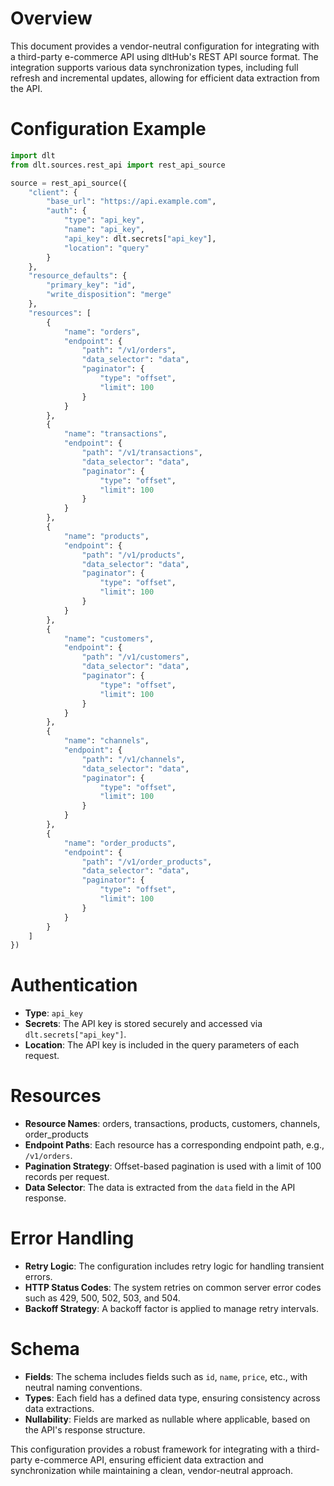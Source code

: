 # Overview

This document provides a vendor-neutral configuration for integrating with a third-party e-commerce API using dltHub's REST API source format. The integration supports various data synchronization types, including full refresh and incremental updates, allowing for efficient data extraction from the API.

# Configuration Example

```python
import dlt
from dlt.sources.rest_api import rest_api_source

source = rest_api_source({
    "client": {
        "base_url": "https://api.example.com",
        "auth": {
            "type": "api_key",
            "name": "api_key",
            "api_key": dlt.secrets["api_key"],
            "location": "query"
        }
    },
    "resource_defaults": {
        "primary_key": "id",
        "write_disposition": "merge"
    },
    "resources": [
        {
            "name": "orders",
            "endpoint": {
                "path": "/v1/orders",
                "data_selector": "data",
                "paginator": {
                    "type": "offset",
                    "limit": 100
                }
            }
        },
        {
            "name": "transactions",
            "endpoint": {
                "path": "/v1/transactions",
                "data_selector": "data",
                "paginator": {
                    "type": "offset",
                    "limit": 100
                }
            }
        },
        {
            "name": "products",
            "endpoint": {
                "path": "/v1/products",
                "data_selector": "data",
                "paginator": {
                    "type": "offset",
                    "limit": 100
                }
            }
        },
        {
            "name": "customers",
            "endpoint": {
                "path": "/v1/customers",
                "data_selector": "data",
                "paginator": {
                    "type": "offset",
                    "limit": 100
                }
            }
        },
        {
            "name": "channels",
            "endpoint": {
                "path": "/v1/channels",
                "data_selector": "data",
                "paginator": {
                    "type": "offset",
                    "limit": 100
                }
            }
        },
        {
            "name": "order_products",
            "endpoint": {
                "path": "/v1/order_products",
                "data_selector": "data",
                "paginator": {
                    "type": "offset",
                    "limit": 100
                }
            }
        }
    ]
})
```

# Authentication

- **Type**: `api_key`
- **Secrets**: The API key is stored securely and accessed via `dlt.secrets["api_key"]`.
- **Location**: The API key is included in the query parameters of each request.

# Resources

- **Resource Names**: orders, transactions, products, customers, channels, order_products
- **Endpoint Paths**: Each resource has a corresponding endpoint path, e.g., `/v1/orders`.
- **Pagination Strategy**: Offset-based pagination is used with a limit of 100 records per request.
- **Data Selector**: The data is extracted from the `data` field in the API response.

# Error Handling

- **Retry Logic**: The configuration includes retry logic for handling transient errors.
- **HTTP Status Codes**: The system retries on common server error codes such as 429, 500, 502, 503, and 504.
- **Backoff Strategy**: A backoff factor is applied to manage retry intervals.

# Schema

- **Fields**: The schema includes fields such as `id`, `name`, `price`, etc., with neutral naming conventions.
- **Types**: Each field has a defined data type, ensuring consistency across data extractions.
- **Nullability**: Fields are marked as nullable where applicable, based on the API's response structure.

This configuration provides a robust framework for integrating with a third-party e-commerce API, ensuring efficient data extraction and synchronization while maintaining a clean, vendor-neutral approach.